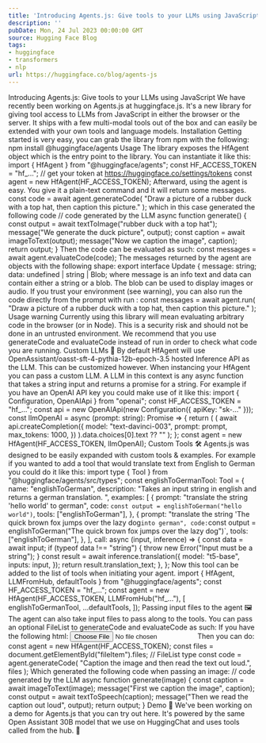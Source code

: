 ```yaml
---
title: 'Introducing Agents.js: Give tools to your LLMs using JavaScript'
description: ''
pubDate: Mon, 24 Jul 2023 00:00:00 GMT
source: Hugging Face Blog
tags:
- huggingface
- transformers
- nlp
url: https://huggingface.co/blog/agents-js
---
```


Introducing Agents.js: Give tools to your LLMs using JavaScript
We have recently been working on Agents.js at huggingface.js. It's a new library for giving tool access to LLMs from JavaScript in either the browser or the server. It ships with a few multi-modal tools out of the box and can easily be extended with your own tools and language models.
Installation
Getting started is very easy, you can grab the library from npm with the following:
npm install @huggingface/agents
Usage
The library exposes the HfAgent
object which is the entry point to the library. You can instantiate it like this:
import { HfAgent } from "@huggingface/agents";
const HF_ACCESS_TOKEN = "hf_..."; // get your token at https://huggingface.co/settings/tokens
const agent = new HfAgent(HF_ACCESS_TOKEN);
Afterward, using the agent is easy. You give it a plain-text command and it will return some messages.
const code = await agent.generateCode(
"Draw a picture of a rubber duck with a top hat, then caption this picture."
);
which in this case generated the following code
// code generated by the LLM
async function generate() {
const output = await textToImage("rubber duck with a top hat");
message("We generate the duck picture", output);
const caption = await imageToText(output);
message("Now we caption the image", caption);
return output;
}
Then the code can be evaluated as such:
const messages = await agent.evaluateCode(code);
The messages returned by the agent are objects with the following shape:
export interface Update {
message: string;
data: undefined | string | Blob;
where message
is an info text and data
can contain either a string or a blob. The blob can be used to display images or audio.
If you trust your environment (see warning), you can also run the code directly from the prompt with run
:
const messages = await agent.run(
"Draw a picture of a rubber duck with a top hat, then caption this picture."
);
Usage warning
Currently using this library will mean evaluating arbitrary code in the browser (or in Node). This is a security risk and should not be done in an untrusted environment. We recommend that you use generateCode
and evaluateCode
instead of run
in order to check what code you are running.
Custom LLMs 💬
By default HfAgent
will use OpenAssistant/oasst-sft-4-pythia-12b-epoch-3.5 hosted Inference API as the LLM. This can be customized however.
When instancing your HfAgent
you can pass a custom LLM. A LLM in this context is any async function that takes a string input and returns a promise for a string. For example if you have an OpenAI API key you could make use of it like this:
import { Configuration, OpenAIApi } from "openai";
const HF_ACCESS_TOKEN = "hf_...";
const api = new OpenAIApi(new Configuration({ apiKey: "sk-..." }));
const llmOpenAI = async (prompt: string): Promise<string> => {
return (
(
await api.createCompletion({
model: "text-davinci-003",
prompt: prompt,
max_tokens: 1000,
})
).data.choices[0].text ?? ""
);
};
const agent = new HfAgent(HF_ACCESS_TOKEN, llmOpenAI);
Custom Tools 🛠️
Agents.js was designed to be easily expanded with custom tools & examples. For example if you wanted to add a tool that would translate text from English to German you could do it like this:
import type { Tool } from "@huggingface/agents/src/types";
const englishToGermanTool: Tool = {
name: "englishToGerman",
description:
"Takes an input string in english and returns a german translation. ",
examples: [
{
prompt: "translate the string 'hello world' to german",
code: `const output = englishToGerman("hello world")`,
tools: ["englishToGerman"],
},
{
prompt:
"translate the string 'The quick brown fox jumps over the lazy dog` into german",
code: `const output = englishToGerman("The quick brown fox jumps over the lazy dog")`,
tools: ["englishToGerman"],
},
],
call: async (input, inference) => {
const data = await input;
if (typeof data !== "string") {
throw new Error("Input must be a string");
}
const result = await inference.translation({
model: "t5-base",
inputs: input,
});
return result.translation_text;
},
};
Now this tool can be added to the list of tools when initiating your agent.
import { HfAgent, LLMFromHub, defaultTools } from "@huggingface/agents";
const HF_ACCESS_TOKEN = "hf_...";
const agent = new HfAgent(HF_ACCESS_TOKEN, LLMFromHub("hf_..."), [
englishToGermanTool,
...defaultTools,
]);
Passing input files to the agent 🖼️
The agent can also take input files to pass along to the tools. You can pass an optional FileList
to generateCode
and evaluateCode
as such:
If you have the following html:
<input id="fileItem" type="file" />
Then you can do:
const agent = new HfAgent(HF_ACCESS_TOKEN);
const files = document.getElementById("fileItem").files; // FileList type
const code = agent.generateCode(
"Caption the image and then read the text out loud.",
files
);
Which generated the following code when passing an image:
// code generated by the LLM
async function generate(image) {
const caption = await imageToText(image);
message("First we caption the image", caption);
const output = await textToSpeech(caption);
message("Then we read the caption out loud", output);
return output;
}
Demo 🎉
We've been working on a demo for Agents.js that you can try out here. It's powered by the same Open Assistant 30B model that we use on HuggingChat and uses tools called from the hub. 🚀